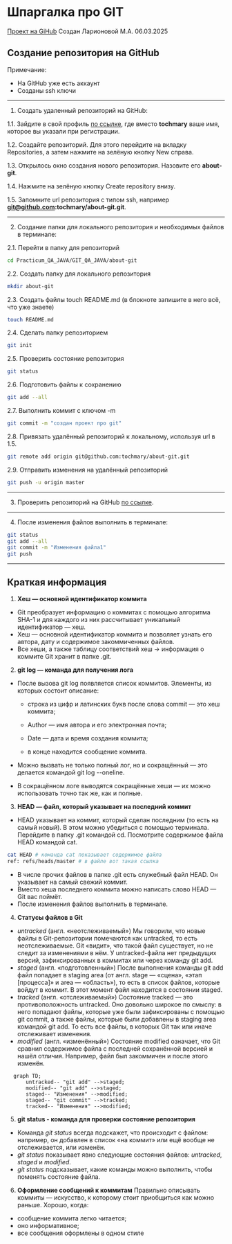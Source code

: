 # Шпаргалка про GIT
[Проект на GiHub](https://github.com/tochmary/about-git/blob/master/README.md)
Создан Ларионовой М.А. 06.03.2025

## Создание репозитория на GitHub
Примечание: 
* На GitHub уже есть аккаунт
* Созданы ssh ключи 

---

1. Создать удаленный репозиторий на GitHub:

1.1. Зайдите в свой профиль [по ссылке](https://github.com/tochmary), где вместо **tochmary** ваше имя, которое вы указали при регистрации.

1.2. Создайте репозиторий. Для этого перейдите на вкладку Repositories, а затем нажмите на зелёную кнопку New справа.

1.3. Открылось окно создания нового репозитория. Назовите его **about-git**.

1.4. Нажмите на зелёную кнопку Create repository внизу.

1.5. Запомните url репозитория с типом ssh, например **git@github.com:tochmary/about-git.git**.

---

2. Создание папки для локального репозитория и необходимых файлов в терминале:

2.1. Перейти в папку для репозиторий

```bash
cd Practicum_QA_JAVA/GIT_QA_JAVA/about-git
```
2.2. Создать папку для локального репозитория

```bash
mkdir about-git
```
2.3. Создать файлы touch README.md (в блокноте запишите в него всё, что уже знаете)

```bash
touch README.md
```
2.4. Сделать папку репозиторием

```bash
git init
```
2.5. Проверить состояние репозитория

```bash
git status
```
2.6. Подготовить файлы к сохранению

```bash
git add --all
```
2.7. Выполнить коммит с ключом -m

```bash
git commit -m "создан проект про git"
```

2.8. Привязать удалённый репозиторий к локальному, используя url в 1.5.

```bash
git remote add origin git@github.com:tochmary/about-git.git
```

2.9. Отправить изменения на удалённый репозиторий

```bash
git push -u origin master
```
---

3. Проверить репозиторий на GitHub [по ссылке](https://github.com/tochmary/about-git).

---

4. После изменения файлов выполнить в терминале:

```bash
git status
git add --all
git commit -m "Изменения файла1"
git push 
```
---

## Краткая информация

1. **Хеш — основной идентификатор коммита**
* Git преобразует информацию о коммитах с помощью алгоритма SHA-1 и для каждого из них рассчитывает уникальный идентификатор — хеш.
* Хеш — основной идентификатор коммита и позволяет узнать его автора, дату и содержимое закоммиченных файлов.
* Все хеши, а также таблицу соответствий хеш → информация о коммите Git хранит в папке .git.

2. **git log — команда для получения лога**
- После вызова git log появляется список коммитов. Элементы, из которых состоит описание:

    - строка из цифр и латинских букв после слова commit — это хеш коммита;

    - Author — имя автора и его электронная почта;

    - Date — дата и время создания коммита;

    - в конце находится сообщение коммита.

- Можно вызвать не только полный лог, но и сокращённый — это делается командой git log --oneline.
- В сокращённом логе выводятся сокращённые хеши — их можно использовать точно так же, как и полные.

3. **HEAD — файл, который указывает на последний коммит**
* HEAD указывает на коммит, который сделан последним (то есть на самый новый). В этом можно убедиться с помощью терминала. Перейдите в папку .git командой cd. Посмотрите содержимое файла HEAD командой cat.
```bash
cat HEAD # команда cat показывает содержимое файла
ref: refs/heads/master # в файле вот такая ссылка 
```
* В числе прочих файлов в папке .git есть служебный файл HEAD. Он указывает на самый свежий коммит.
* Вместо хеша последнего коммита можно написать слово HEAD — Git вас поймёт.
* После изменения файлов выполнить в терминале. 

4. **Статусы файлов в Git**
* *untracked* (англ. «неотслеживаемый»)
Мы говорили, что новые файлы в Git-репозитории помечаются как untracked, то есть неотслеживаемые. Git «видит», что такой файл существует, но не следит за изменениями в нём. У untracked-файла нет предыдущих версий, зафиксированных в коммитах или через команду git add.
* *staged* (англ. «подготовленный»)
После выполнения команды git add файл попадает в staging area (от англ. stage — «сцена», «этап [процесса]» и area — «область»), то есть в список файлов, которые войдут в коммит. В этот момент файл находится в состоянии staged.
* *tracked* (англ. «отслеживаемый»)
Состояние tracked — это противоположность untracked. Оно довольно широкое по смыслу: в него попадают файлы, которые уже были зафиксированы с помощью git commit, а также файлы, которые были добавлены в staging area командой git add. То есть все файлы, в которых Git так или иначе отслеживает изменения.
* *modified* (англ. «изменённый»)
Состояние modified означает, что Git сравнил содержимое файла с последней сохранённой версией и нашёл отличия. Например, файл был закоммичен и после этого изменён.

```mermaid
  graph TD;
      untracked-- "git add" -->staged;
      modified-- "git add" -->staged;
      staged-- "Изменения" -->modified;
      staged-- "git commit" -->tracked;
      tracked-- "Изменения" -->modified;
```


5. **git status - команда для проверки состояние репозитория**
* Команда *git status* всегда подскажет, что происходит с файлом: например, он добавлен в список «на коммит» или ещё вообще не отслеживается, или изменён.
* *git status* показывает явно следующие состояния файлов: *untracked*, *staged* и *modified*.
* *git status* подсказывает, какие команды можно выполнить, чтобы поменять состояние файла.

6. **Оформление сообщений к коммитам**
Правильно описывать коммиты — искусство, к которому стоит приобщиться как можно раньше. Хорошо, когда:
* сообщение коммита легко читается;
* оно информативное;
* все сообщения оформлены в одном стиле